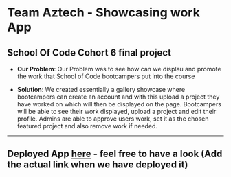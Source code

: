 # Team Aztech - Showcasing work App
## School Of Code Cohort 6 final project

- **Our Problem**: Our Problem was to see how can we displau and promote the work that School of Code bootcampers put into the course

- **Solution**: We created essentially a gallery showcase where bootcampers can create an account and with this upload a project they have worked on which will then be displayed on the page. Bootcampers will be able to see their work displayed, upload a project and edit their profile. Admins are able to approve users work, set it as the chosen featured project and also remove work if needed.

---

## Deployed App [here](https://google.com/) - feel free to have a look (Add the actual link when we have deployed it)